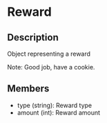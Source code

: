 # Reward

## Description

Object representing a reward

Note: Good job, have a cookie.

## Members

* type (string): Reward type
* amount (int): Reward amount
